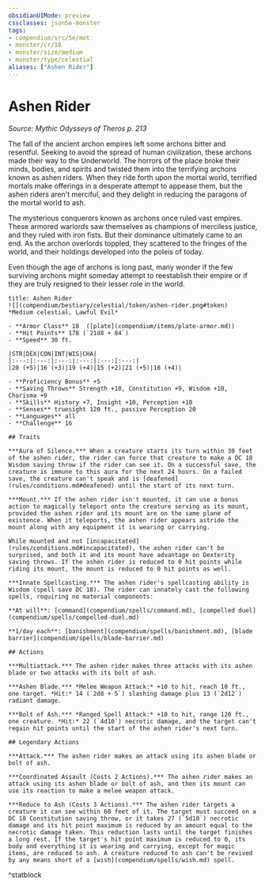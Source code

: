 ```yaml
---
obsidianUIMode: preview
cssclasses: json5e-monster
tags:
- compendium/src/5e/mot
- monster/cr/16
- monster/size/medium
- monster/type/celestial
aliases: ["Ashen Rider"]
---
```

# Ashen Rider
*Source: Mythic Odysseys of Theros p. 213*  

The fall of the ancient archon empires left some archons bitter and resentful. Seeking to avoid the spread of human civilization, these archons made their way to the Underworld. The horrors of the place broke their minds, bodies, and spirits and twisted them into the terrifying archons known as ashen riders. When they ride forth upon the mortal world, terrified mortals make offerings in a desperate attempt to appease them, but the ashen riders aren't merciful, and they delight in reducing the paragons of the mortal world to ash.

The mysterious conquerors known as archons once ruled vast empires. These armored warlords saw themselves as champions of merciless justice, and they ruled with iron fists. But their dominance ultimately came to an end. As the archon overlords toppled, they scattered to the fringes of the world, and their holdings developed into the poleis of today.

Even though the age of archons is long past, many wonder if the few surviving archons might someday attempt to reestablish their empire or if they are truly resigned to their lesser role in the world.

```ad-statblock
title: Ashen Rider
![](compendium/bestiary/celestial/token/ashen-rider.png#token)
*Medium celestial, Lawful Evil*

- **Armor Class** 18  ([plate](compendium/items/plate-armor.md))
- **Hit Points** 178 (`21d8 + 84`)
- **Speed** 30 ft.

|STR|DEX|CON|INT|WIS|CHA|
|:---:|:---:|:---:|:---:|:---:|:---:|
|20 (+5)|16 (+3)|19 (+4)|15 (+2)|21 (+5)|18 (+4)|

- **Proficiency Bonus** +5
- **Saving Throws** Strength +10, Constitution +9, Wisdom +10, Charisma +9
- **Skills** History +7, Insight +10, Perception +10
- **Senses** truesight 120 ft., passive Perception 20
- **Languages** all
- **Challenge** 16

## Traits

***Aura of Silence.*** When a creature starts its turn within 30 feet of the ashen rider, the rider can force that creature to make a DC 18 Wisdom saving throw if the rider can see it. On a successful save, the creature is immune to this aura for the next 24 hours. On a failed save, the creature can't speak and is [deafened](rules/conditions.md#deafened) until the start of its next turn.

***Mount.*** If the ashen rider isn't mounted, it can use a bonus action to magically teleport onto the creature serving as its mount, provided the ashen rider and its mount are on the same plane of existence. When it teleports, the ashen rider appears astride the mount along with any equipment it is wearing or carrying.

While mounted and not [incapacitated](rules/conditions.md#incapacitated), the ashen rider can't be surprised, and both it and its mount have advantage on Dexterity saving throws. If the ashen rider is reduced to 0 hit points while riding its mount, the mount is reduced to 0 hit points as well.

***Innate Spellcasting.*** The ashen rider's spellcasting ability is Wisdom (spell save DC 18). The rider can innately cast the following spells, requiring no material components:

**At will**: [command](compendium/spells/command.md), [compelled duel](compendium/spells/compelled-duel.md)

**1/day each**: [banishment](compendium/spells/banishment.md), [blade barrier](compendium/spells/blade-barrier.md)

## Actions

***Multiattack.*** The ashen rider makes three attacks with its ashen blade or two attacks with its bolt of ash.

***Ashen Blade.*** *Melee Weapon Attack:* +10 to hit, reach 10 ft., one target. *Hit:* 14 (`2d8 + 5`) slashing damage plus 13 (`2d12`) radiant damage.

***Bolt of Ash.*** *Ranged Spell Attack:* +10 to hit, range 120 ft., one creature. *Hit:* 22 (`4d10`) necrotic damage, and the target can't regain hit points until the start of the ashen rider's next turn.

## Legendary Actions

***Attack.*** The ashen rider makes an attack using its ashen blade or bolt of ash.

***Coordinated Assault (Costs 2 Actions).*** The ashen rider makes an attack using its ashen blade or bolt of ash, and then its mount can use its reaction to make a melee weapon attack.

***Reduce to Ash (Costs 3 Actions).*** The ashen rider targets a creature it can see within 60 feet of it. The target must succeed on a DC 18 Constitution saving throw, or it takes 27 (`5d10`) necrotic damage and its hit point maximum is reduced by an amount equal to the necrotic damage taken. This reduction lasts until the target finishes a long rest. If the target's hit point maximum is reduced to 0, its body and everything it is wearing and carrying, except for magic items, are reduced to ash. A creature reduced to ash can't be revived by any means short of a [wish](compendium/spells/wish.md) spell.
```
^statblock